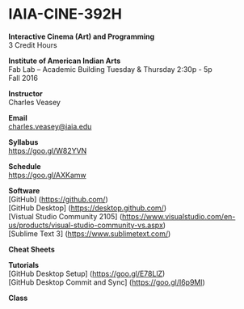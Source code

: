 # IAIA-CINE-392H
**Interactive Cinema (Art) and Programming**  
3 Credit Hours  

**Institute of American Indian Arts**  
Fab Lab – Academic Building 
Tuesday & Thursday 2:30p - 5p  
Fall 2016  

**Instructor**    
Charles Veasey   

**Email**   
charles.veasey@iaia.edu  

**Syllabus**   
https://goo.gl/W82YVN 

**Schedule**  
https://goo.gl/AXKamw

**Software**  
[GitHub] (https://github.com/)  
[GitHub Desktop] (https://desktop.github.com/)  
[Vistual Studio Community 2105] (https://www.visualstudio.com/en-us/products/visual-studio-community-vs.aspx)  
[Sublime Text 3] (https://www.sublimetext.com/)  

**Cheat Sheets**  
 
**Tutorials**  
[GitHub Desktop Setup] (https://goo.gl/E78LlZ)  
[GitHub Desktop Commit and Sync] (https://goo.gl/I6p9Ml)  

**Class**  

